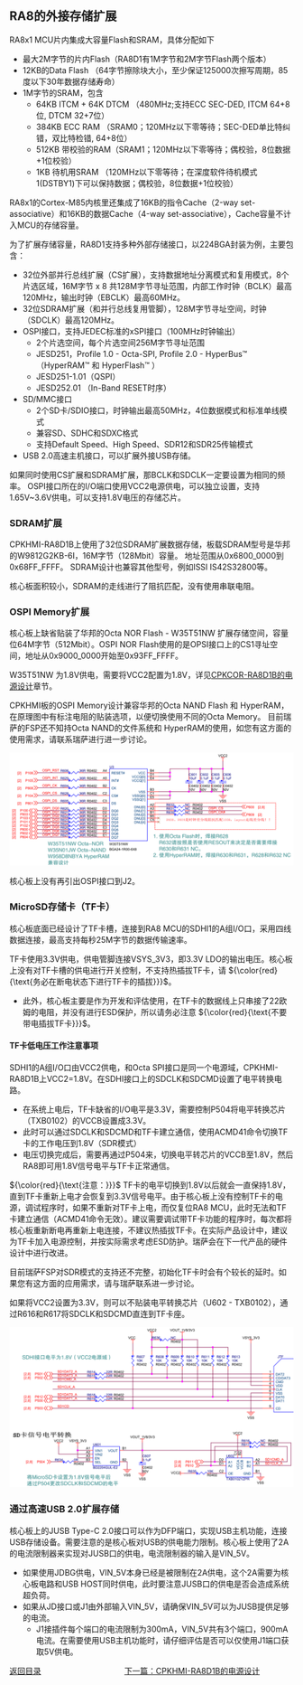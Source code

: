## RA8的外接存储扩展

RA8x1 MCU片内集成大容量Flash和SRAM，具体分配如下
- 最大2M字节的片内Flash（RA8D1有1M字节和2M字节Flash两个版本）
- 12KB的Data Flash （64字节擦除块大小，至少保证125000次擦写周期，85度以下30年数据存储寿命）
- 1M字节的SRAM，包含
  - 64KB ITCM + 64K DTCM （480MHz;支持ECC SEC-DED, ITCM 64+8位, DTCM 32+7位）
  - 384KB ECC RAM （SRAM0；120MHz以下零等待；SEC-DED单比特纠错，双比特检错, 64+8位）
  - 512KB 带校验的RAM（SRAM1；120MHz以下零等待；偶校验，8位数据+1位校验）
  - 1KB 待机用SRAM （120MHz以下零等待；在深度软件待机模式1(DSTBY1)下可以保持数据；偶校验，8位数据+1位校验）

RA8x1的Cortex-M85内核里还集成了16KB的指令Cache（2-way set-associative）和16KB的数据Cache（4-way set-associative），Cache容量不计入MCU的存储容量。

为了扩展存储容量，RA8D1支持多种外部存储接口，以224BGA封装为例，主要包含：
- 32位外部并行总线扩展（CS扩展），支持数据地址分离模式和复用模式，8个片选区域，16M字节 x 8 共128M字节寻址范围，内部工作时钟（BCLK）最高120MHz，输出时钟（EBCLK）最高60MHz。
- 32位SDRAM扩展（和并行总线复用管脚），128M字节寻址空间，时钟（SDCLK）最高120MHz。
- OSPI接口，支持JEDEC标准的xSPI接口（100MHz时钟输出）
  - 2个片选空间，每个片选空间256M字节寻址范围
  - JESD251，Profile 1.0 - Octa-SPI, Profile 2.0 - HyperBus™ （HyperRAM™ 和 HyperFlash™ ） 
  - JESD251-1.01（QSPI）
  - JESD252.01 （In-Band RESET时序）
- SD/MMC接口
  - 2个SD卡/SDIO接口，时钟输出最高50MHz，4位数据模式和标准单线模式
  - 兼容SD、SDHC和SDXC格式
  - 支持Default Speed、High Speed、SDR12和SDR25传输模式
- USB 2.0高速主机接口，可以扩展外接USB存储。

如果同时使用CS扩展和SDRAM扩展，那BCLK和SDCLK一定要设置为相同的频率。
OSPI接口所在的I/O端口使用VCC2电源供电，可以独立设置，支持1.65V~3.6V供电，可以支持1.8V电压的存储芯片。

### SDRAM扩展

CPKHMI-RA8D1B上使用了32位SDRAM扩展数据存储，板载SDRAM型号是华邦的W9812G2KB-6I，16M字节（128Mbit）容量。
地址范围从0x6800_0000到0x68FF_FFFF。
SDRAM设计也兼容其他型号，例如ISSI IS42S32800等。

核心板面积较小，SDRAM的走线进行了阻抗匹配，没有使用串联电阻。


### OSPI Memory扩展

核心板上缺省贴装了华邦的Octa NOR Flash - W35T51NW 扩展存储空间，容量位64M字节（512Mbit）。OSPI NOR Flash使用的是OPSI接口上的CS1寻址空间，地址从0x9000_0000开始至0x93FF_FFFF。

W35T51NW 为1.8V供电，需要将VCC2配置为1.8V，详见[CPKCOR-RA8D1B的电源设计](09_powerdesign.md)章节。

CPKHMI板的OSPI Memory设计兼容华邦的Octa NAND Flash 和 HyperRAM，在原理图中有标注电阻的贴装选项，以便切换使用不同的Octa Memory。
目前瑞萨的FSP还不知持Octa NAND的文件系统和 HyperRAM的使用，如您有这方面的使用需求，请联系瑞萨进行进一步讨论。

![alt text](images/08_storage/image.png)

核心板上没有再引出OSPI接口到J2。  


### MicroSD存储卡（TF卡）

核心板底面已经设计了TF卡槽，连接到RA8 MCU的SDHI1的A组I/O口，采用四线数据连接，最高支持每秒25M字节的数据传输速率。

TF卡使用3.3V供电，供电管脚连接VSYS_3V3，即3.3V LDO的输出电压。核心板上没有对TF卡槽的供电进行开关控制，不支持热插拔TF卡，请 ${\color{red}{\text{务必在断电状态下进行TF卡的插拔}}}$。
- 此外，核心板主要是作为开发和评估使用，在TF卡的数据线上只串接了22欧姆的电阻，并没有进行ESD保护，所以请务必注意 ${\color{red}{\text{不要带电插拔TF卡}}}$。

#### TF卡低电压工作注意事项

SDHI1的A组I/O口由VCC2供电，和Octa SPI接口是同一个电源域，CPKHMI-RA8D1B上VCC2=1.8V。在SDHI接口上的SDCLK和SDCMD设置了电平转换电路。
- 在系统上电后，TF卡缺省的I/O电平是3.3V，需要控制P504将电平转换芯片（TXB0102）的VCCB设置成3.3V。
- 此时可以通过SDCLK和SDCMD和TF卡建立通信，使用ACMD41命令切换TF卡的工作电压到1.8V（SDR模式）
- 电压切换完成后，需要再通过P504来，切换电平转芯片的VCCB至1.8V，然后RA8即可用1.8V信号电平与TF卡正常通信。

${\color{red}{\text{注意：}}}$ TF卡的电平切换到1.8V以后就会一直保持1.8V，直到TF卡重新上电才会恢复到3.3V信号电平。由于核心板上没有控制TF卡的电源，调试程序时，如果不重新对TF卡上电，而仅复位RA8 MCU，此时无法和TF卡建立通信（ACMD41命令无效）。建议需要调试带TF卡功能的程序时，每次都将核心板重新断电再重新上电连接，不建议热插拔TF卡。在实际产品设计中，建议为TF卡加入电源控制，并按实际需求考虑ESD防护。瑞萨会在下一代产品的硬件设计中进行改进。

目前瑞萨FSP对SDR模式的支持还不完整，初始化TF卡时会有个较长的延时。如果您有这方面的应用需求，请与瑞萨联系进一步讨论。

如果将VCC2设置为3.3V，则可以不贴装电平转换芯片（U602 - TXB0102），通过R616和R617将SDCLK和SDCMD直连到TF卡座。

![alt text](images/08_storage/image-1.png)

### 通过高速USB 2.0扩展存储

核心板上的JUSB Type-C 2.0接口可以作为DFP端口，实现USB主机功能，连接USB存储设备。需要注意的是核心板对USB的供电能力限制。核心板上使用了2A的电流限制器来实现对JUSB口的供电，电流限制器的输入是VIN_5V。
- 如果使用JDBG供电，VIN_5V本身已经是被限制在2A供电，这个2A需要为核心板电路和USB HOST同时供电，此时要注意JUSB口的供电是否会造成系统超负荷。
- 如果从JD接口或J1由外部输入VIN_5V，请确保VIN_5V可以为JUSB提供足够的电流。
  - J1接插件每个端口的电流限制为300mA，VIN_5V共有3个端口，900mA电流。在需要使用USB主机功能时，请仔细评估是否可以仅使用J1端口获取5V供电。


[返回目录](01_overview.md)             [下一篇：CPKHMI-RA8D1B的电源设计](09_powerdesign.md)
